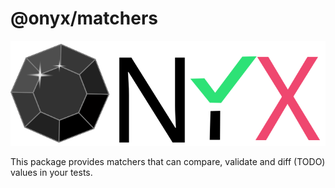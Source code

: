 # @onyx/matchers
![Onyx logo](../../assets/onyx-logo-sm.svg)

This package provides matchers that can compare, validate and diff (TODO) values in your tests.
